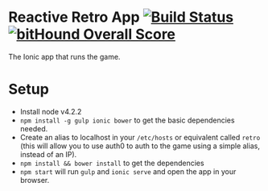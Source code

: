 # Reactive Retro App [![Build Status](https://travis-ci.org/reactive-retro/retro-app.svg)](https://travis-ci.org/reactive-retro/retro-app) [![bitHound Overall Score](https://www.bithound.io/github/reactive-retro/retro-app/badges/score.svg)](https://www.bithound.io/github/reactive-retro/retro-app)

The Ionic app that runs the game.


# Setup

* Install node v4.2.2
* `npm install -g gulp ionic bower` to get the basic dependencies needed.
* Create an alias to localhost in your `/etc/hosts` or equivalent called `retro` (this will allow you to use auth0 to auth to the game using a simple alias, instead of an IP).
* `npm install && bower install` to get the dependencies
* `npm start` will run `gulp` and `ionic serve` and open the app in your browser.
